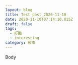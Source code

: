 ```yaml
---
layout: blog
title: Test post 2020-11-10
date: 2020-11-10T07:14:10.815Z
draft: false
tags:
  - 好酷
  - interesting
category: 夜市
---
```

Body